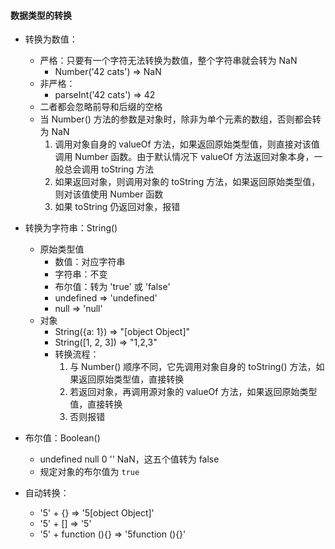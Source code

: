 #### 数据类型的转换

- 转换为数值：
  - 严格：只要有一个字符无法转换为数值，整个字符串就会转为 NaN
    - Number('42 cats')  =>  NaN
  - 非严格：
    - parseInt('42 cats')  =>  42
  - 二者都会忽略前导和后缀的空格
  - 当 Number() 方法的参数是对象时，除非为单个元素的数组，否则都会转为 NaN
    1. 调用对象自身的 valueOf 方法，如果返回原始类型值，则直接对该值调用 Number 函数。由于默认情况下 valueOf 方法返回对象本身，一般总会调用 toString 方法
    2. 如果返回对象，则调用对象的 toString 方法，如果返回原始类型值，则对该值使用 Number 函数
    3. 如果 toString 仍返回对象，报错

- 转换为字符串：String()
  - 原始类型值
    - 数值：对应字符串
    - 字符串：不变
    - 布尔值：转为 'true' 或 'false'
    - undefined => 'undefined'
    - null => 'null'
  - 对象
    - String({a: 1})  =>  "[object Object]"
    - String([1, 2, 3])  =>  "1,2,3"
    - 转换流程：
      1. 与 Number() 顺序不同，它先调用对象自身的 toString() 方法，如果返回原始类型值，直接转换
      2. 若返回对象，再调用源对象的 valueOf 方法，如果返回原始类型值，直接转换
      3. 否则报错
- 布尔值：Boolean()
  - undefined null 0 '' NaN，这五个值转为 false
  - 规定对象的布尔值为 `true`
- 自动转换：
  - '5' + {}  =>  '5[object Object]'
  - '5' + []  =>  '5'
  - '5' + function (){}  =>  '5function (){}'


